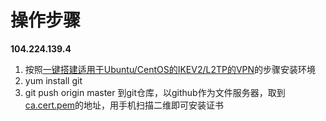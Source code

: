 操作步骤
====
**104.224.139.4**

1. 按照[一键搭建适用于Ubuntu/CentOS的IKEV2/L2TP的VPN](https://github.com/quericy/one-key-ikev2-vpn)的步骤安装环境
2. yum install git
3. git push origin master 到git仓库，以github作为文件服务器，取到[ca.cert.pem](https://raw.githubusercontent.com/luchigster/myvpn/tsigwong/my_key/ca.cert.pem)的地址，用手机扫描二维即可安装证书
